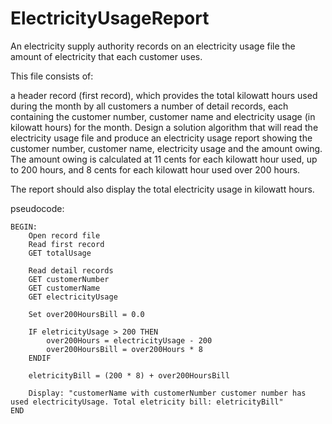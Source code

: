 # ElectricityUsageReport
An electricity supply authority records on an electricity usage file the amount of electricity that each customer uses.

This file consists of:

a header record (first record), which provides the total kilowatt hours used during the month by all customers
a number of detail records, each containing the customer number, customer name and electricity usage (in kilowatt hours) for the month.
Design a solution algorithm that will read the electricity usage file and produce an electricity usage report showing the customer number, customer name, electricity usage and the amount owing. The amount owing is calculated at 11 cents for each kilowatt hour used, up to 200 hours, and 8 cents for each kilowatt hour used over 200 hours.

The report should also display the total electricity usage in kilowatt hours.

pseudocode:

    BEGIN:
        Open record file
        Read first record
        GET totalUsage
        
        Read detail records
        GET customerNumber
        GET customerName
        GET electricityUsage
        
        Set over200HoursBill = 0.0
        
        IF eletricityUsage > 200 THEN
            over200Hours = electricityUsage - 200
            over200HoursBill = over200Hours * 8
        ENDIF
         
        eletricityBill = (200 * 8) + over200HoursBill
        
        Display: "customerName with customerNumber customer number has used electricityUsage. Total eletricity bill: eletricityBill"
    END